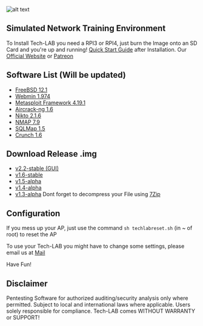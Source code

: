 ![alt text](https://github.com/Tech-LAB-Project/Tech-LAB/blob/main/logo_white_large.png "Tech-LAB Logo ©2021 Tech-LAB-Project")
## Simulated Network Training Environment
To Install Tech-LAB you need a RPI3 or RPI4, just burn the Image onto an SD Card and you're up and running!
[Quick Start Guide](https://venngage.net/ps/g2mHoPOLVH4/tech-lab-quick-start-guide) after Installation.
Our [Official Website](https://techlabproject.org) or [Patreon](https://patreon.com/techlabproject)

## Software List (Will be updated)
- [FreeBSD 12.1](https://freebsd.org/)
- [Webmin 1.974](https://webmin.com/)
- [Metasploit Framework 4.19.1](https://metasploit.com/)
- [Aircrack-ng 1.6](https://aircrack-ng.org/)
- [Nikto 2.1.6](https://github.com/sullo/nikto/)
- [NMAP 7.9](https://nmap.org/)
- [SQLMap 1.5](https://sqlmap.org/)
- [Crunch 1.6](https://sourceforge.net/projects/crunch-wordlist/)


## Download Release .img
- [v2.2-stable (GUI)](https://anonfiles.com/d1fau3y1u1/Tech-LAB-2.2-RELEASE-CURRENT-RPI3_7z)
- [v1.6-stable](https://anonfiles.com/ZfN5o5ybu8/Tech-LAB-1.6-RELEASE-STABLE-RPI3_7z)
- [v1.5-alpha](https://anonfiles.com/H5u1mdybud/Tech-LAB-1.5-ALPHA-RPI3_7z)
- [v1.4-alpha](https://anonfiles.com/l5q4b2x4u9/Tech-LAB-1.4-ALPHA-RPI3_7z)
- [v1.3-alpha](https://anonfiles.com/V4keU3w9u7/Tech-LAB-1.3-ALPHA-RPI3_7z)
Dont forget to decompress your File using [7Zip](https://7zip.org)
## Configuration
If you mess up your AP, just use the command `sh techlabreset.sh` (in ~ of root) to reset the AP

To use your Tech-LAB you might have to change some settings, please email us at [Mail](mailto:bugs@techlabproject.org)

Have Fun!

## Disclaimer
Pentesting Software for authorized auditing/security analysis only where permitted. Subject to local and international laws where applicable. Users solely responsible for compliance. Tech-LAB comes WITHOUT WARRANTY or SUPPORT!
